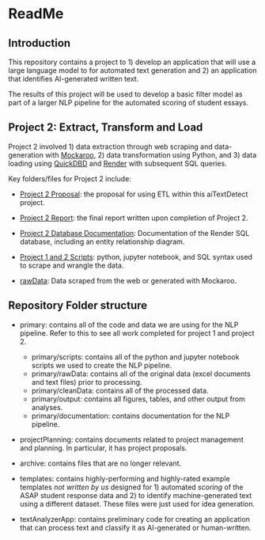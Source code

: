 # ReadMe 

## Introduction

This repository contains a project to 1) develop an application that will 
use a large language model to for automated text generation and 2) an 
application that identifies AI-generated written text. 

The results of this project will be used to develop a basic filter model as part of a larger NLP pipeline for the automated scoring of student essays.

## Project 2: Extract, Transform and Load

Project 2 involved 1) data extraction through web scraping and data-generation with [Mockaroo](https://www.mockaroo.com/), 2) data transformation using Python, and 3) data loading using [QuickDBD](https://www.quickdatabasediagrams.com/) and [Render](https://render.com/) with subsequent SQL queries. 

Key folders/files for Project 2 include:

- [Project 2 Proposal](https://github.com/christiebarron/aiTextDetector/blob/main/projectPlanning/project2Proposal.md): the proposal for using ETL within this aiTextDetect project.

- [Project 2 Report](https://github.com/christiebarron/aiTextDetector/blob/main/projectPlanning/project2Report.md): the final report written upon completion of Project 2.

- [Project 2 Database Documentation](https://github.com/christiebarron/aiTextDetector/tree/main/primary/Project2DatabaseDocumentation): Documentation of the Render SQL database, including an entity relationship diagram.

- [Project 1 and 2 Scripts](https://github.com/christiebarron/aiTextDetector/tree/main/primary/scripts): python, jupyter notebook, and SQL syntax used to scrape and wrangle the data. 

- [rawData](https://github.com/christiebarron/aiTextDetector/tree/main/primary/rawData): Data scraped from the web or generated with Mockaroo.


## Repository Folder structure

- primary: contains all of the code and data we are using for the NLP pipeline. Refer to this to see all work completed for project 1 and project 2.

    - primary/scripts: contains all of the python and jupyter notebook scripts we used to create the NLP pipeline. 
    - primary/rawData: contains all of the original data (excel documents and text files) prior to processing. 
    - primary/cleanData: contains all of the processed data.
    - primary/output: contains all figures, tables, and other output from analyses.
    - primary/documentation: contains documentation for the NLP pipeline.
    
- projectPlanning: contains documents related to project management and planning. In particular, it has project proposals.
     
- archive: contains files that are no longer relevant. 

- templates: contains highly-performing and highly-rated example templates *not written by us* designed for 1) automated *scoring* of the ASAP student response data and 2) to identify machine-generated text using a different dataset. These files were just used for idea generation.

- textAnalyzerApp: contains preliminary code for creating an application that can process text and classify it as AI-generated or human-written.
